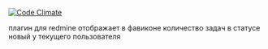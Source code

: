 [![Code Climate](https://codeclimate.com/github/nullsesion/new_tasks/badges/gpa.svg)](https://codeclimate.com/github/nullsesion/new_tasks)

плагин для redmine отображает в фавиконе количество задач в статусе новый у текущего пользователя
 
